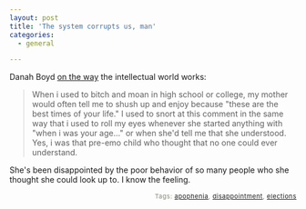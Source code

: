 ```yaml
---
layout: post
title: 'The system corrupts us, man'
categories:
  - general

---
```


<p>
Danah Boyd <a href="http://www.zephoria.org/thoughts/archives/2006/10/14/preelection_cyn.html" title=" on the way">on the way</a> the intellectual world works:<a href="http://www.google.com/reader/view/">
<br /></a>
</p><blockquote>
When i used to bitch and moan in high school or college, my mother would often tell me to shush up and enjoy because "these are the best times of your life." I used to snort at this comment in the same way that i used to roll my eyes whenever she started anything with "when i was your age..." or when she'd tell me that she understood. Yes, i was that pre-emo child who thought that no one could ever understand.
</blockquote><p>
She's been disappointed by the poor behavior of so many people who she thought she could look up to.  I know the feeling. 
</p>
<!-- technorati tags start --><p style="text-align:right;font-size:11px;letter-spacing:.05em;color:#808979;">Tags: <a href="http://www.technorati.com/tag/apophenia" rel="tag">apophenia</a>, <a href="http://www.technorati.com/tag/disappointment" rel="tag">disappointment</a>, <a href="http://www.technorati.com/tag/elections" rel="tag">elections </a></p><!-- technorati tags end -->
